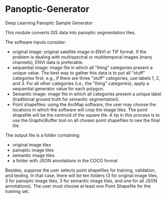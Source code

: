 # Panoptic-Generator
Deep Learning Panoptic Sample Generator


This module converts GIS data into panoptic segmentation tiles.

The software inputs consider:
- original image: original satellite image in ENVI or TIF format. If the problem is dealing with multispectral or multitemporal images (many channels), ENVI data is preferable.
- sequential image: image file in which all "thing" categories present a unique value. The best way to gather this data is to put all "stuff" categories first, e.g., if there are three "stuff" categories, use labels 1, 2, and 3. For all other categories (i.e., the "thing" categories), apply a sequential generator value for each polygon.
- Semantic image: image file in which all categories present a unique label (traditional ground truth for semantic segmentation).
- Point shapefiles: using the ArcMap software, the user may choose the locations in which the software will crop the image tiles. The point shapefile will be the centroid of the square tile. A tip in this process is to use the GraphicBuffer tool on all chosen point shapefiles to see the final tile.

The output file is a folder containing:
- original image tiles
- panoptic image tiles
- semantic image tiles
- a folder with JSON annotations in the COCO format

Besides, suppose the user selects point shapefiles for training, validation, and testing. In that case, there will be ten folders (3 for original image tiles, 3 for panoptic image tiles, 3 for semantic image tiles, and one for all JSON annotations). The user must choose at least one Point Shapefile for the training set.
